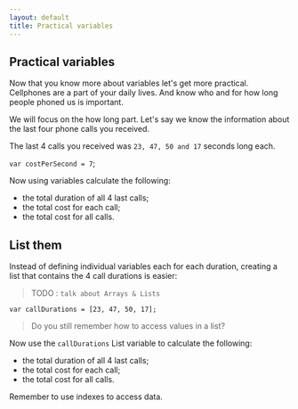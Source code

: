 ```yaml
---
layout: default
title: Practical variables
---
```


## Practical variables

Now that you know more about variables let's get more practical. Cellphones are a part of your daily lives. And know who and for how long people phoned us is important.

We will focus on the how long part. Let's say we know the information about the last four phone calls you received.

The last 4 calls you received was `23, 47, 50 and 17` seconds long each.

`var costPerSecond = 7`;

Now using variables calculate the following:

* the total duration of all 4 last calls;
* the total cost for each call;
* the total cost for all calls.

## List them

Instead of defining individual variables each for each duration, creating a list that contains the 4 call durations is easier:

> TODO : `talk about Arrays & Lists`

`
var callDurations = [23, 47, 50, 17];
`

> Do you still remember how to access values in a list?

Now use the `callDurations` List variable to calculate the following:

* the total duration of all 4 last calls;
* the total cost for each call;
* the total cost for all calls.

Remember to use indexes to access data.
